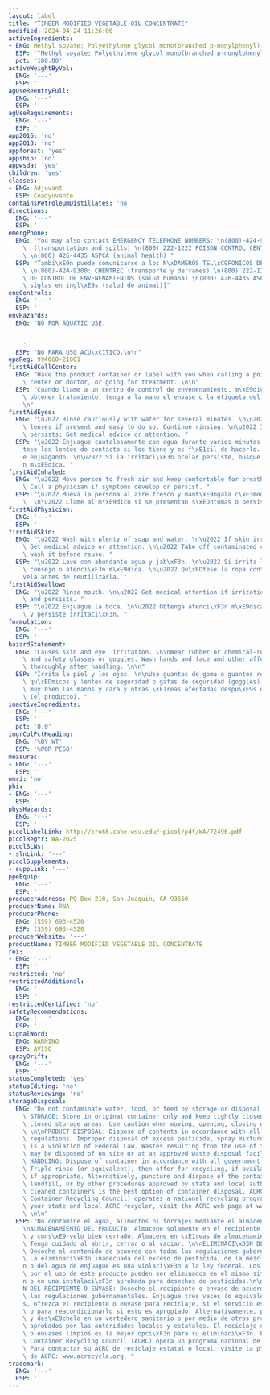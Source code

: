 ```yaml
---
layout: label
title: "TIMBER MODIFIED VEGETABLE OIL CONCENTRATE"
modified: 2024-04-24 11:26:00
activeIngredients:
- ENG: Methyl soyate; Polyethylene glycol mono(branched p-nonylphenyl) ether
  ESP: '"Methyl soyate; Polyethylene glycol mono(branched p-nonylphenyl) ether"'
  pct: '100.00'
activeWeightByVol:
  ENG: '---'
  ESP: ''
agUseReentryFull:
  ENG: '---'
  ESP: ''
agUseRequirements:
  ENG: '---'
  ESP: ''
app2016: 'no'
app2018: 'no'
appforest: 'yes'
appship: 'no'
appwsda: 'yes'
children: 'yes'
classes:
- ENG: Adjuvant
  ESP: Coadyuvante
containsPetroleumDistillates: 'no'
directions:
  ENG: '---'
  ESP: ''
emergPhone:
  ENG: "You may also contact EMERGENCY TELEPHONE NUMBERS: \n(800)-424-9300 CHEMTREC\
    \  (transportation and spills) \n(800) 222-1222 POISON CONTROL CENTER (human health)\
    \ \n(800) 426-4435 ASPCA (animal health) "
  ESP: "Tambi\xE9n puede comunicarse a los N\xDAMEROS TEL\xC9FONICOS DE EMERGENCIA:\
    \ \n(800)-424-9300: CHEMTREC (transporte y derrames) \n(800) 222-1222: CENTRO\
    \ DE CONTROL DE ENVENENAMIENTOS (salud humana) \n(800) 426-4435 ASPCA [por sus\
    \ siglas en ingl\xE9s (salud de animal)]"
engControls:
  ENG: '---'
  ESP: ''
envHazards:
  ENG: 'NO FOR AQUATIC USE.


    '
  ESP: "NO PARA USO ACU\xC1TICO.\n\n"
epaReg: 994060-21001
firstAidCallCenter:
  ENG: "Have the product container or label with you when calling a poison control\
    \ center or doctor, or going for treatment. \n\n"
  ESP: "Cuando llame a un centro de control de envenenamiento, m\xE9dico o intente\
    \ obtener tratamiento, tenga a la mano el envase o la etiqueta del producto. \n\
    \n"
firstAidEyes:
  ENG: "\u2022 Rinse cautiously with water for several minutes. \n\u2022 Remove contact\
    \ lenses if present and easy to do so. Continue rinsing. \n\u2022 If eye irritation\
    \ persists: Get medical advice or attention. "
  ESP: "\u2022 Enjuague cautelosamente con agua durante varios minutos. \n\u2022 Qu\xED\
    tese los lentes de contacto si los tiene y es f\xE1cil de hacerlo. Contin\xFA\
    e enjuagando. \n\u2022 Si la irritaci\xF3n ocular persiste, busque consejo o atenci\xF3\
    n m\xE9dica. "
firstAidInhaled:
  ENG: "\u2022 Move person to fresh air and keep comfortable for breathing. \n\u2022\
    \ Call a physician if symptoms develop or persist. "
  ESP: "\u2022 Mueva la persona al aire fresco y mant\xE9ngala c\xF3moda para respirar.\
    \  \n\u2022 Llame al m\xE9dico si se presentan s\xEDntomas o persisten."
firstAidPhysician:
  ENG: '---'
  ESP: ''
firstAidSkin:
  ENG: "\u2022 Wash with plenty of soap and water. \n\u2022 If skin irritation occurs:\
    \ Get medical advice or attention. \n\u2022 Take off contaminated clothing and\
    \ wash it before reuse. "
  ESP: "\u2022 Lave con abundante agua y jab\xF3n. \n\u2022 Si irrita la piel, busque\
    \ consejo o atenci\xF3n m\xE9dica. \n\u2022 Qu\xEDtese la ropa contaminada y l\xE1\
    vela antes de reutilizarla. "
firstAidSwallow:
  ENG: "\u2022 Rinse mouth. \n\u2022 Get medical attention if irritation develops\
    \ and persists. "
  ESP: "\u2022 Enjuague la boca. \n\u2022 Obtenga atenci\xF3n m\xE9dica si aparece\
    \ y persiste irritaci\xF3n. "
formulation:
  ENG: '---'
  ESP: ''
hazardStatement:
  ENG: "Causes skin and eye  irritation. \n\nWear rubber or chemical-resistant gloves\
    \ and safety glasses or goggles. Wash hands and face and other affected areas\
    \ thoroughly after handling. \n\n"
  ESP: "Irrita la piel y los ojos. \n\nUse guantes de goma o guantes resistentes a\
    \ qu\xEDmicos y lentes de seguridad o gafas de seguridad (goggles). L\xE1vese\
    \ muy bien las manos y cara y otras \xE1reas afectadas despu\xE9s de manipular\
    \ (el producto). "
inactiveIngredients:
- ENG: '---'
  ESP: ''
  pct: '0.0'
ingrColPctHeading:
  ENG: '%BY WT'
  ESP: '%POR PESO'
measures:
- ENG: '---'
  ESP: ''
omri: 'no'
phi:
- ENG: '---'
  ESP: ''
physHazards:
  ENG: '---'
  ESP: ''
picolLabelLink: http://cru66.cahe.wsu.edu/~picol/pdf/WA/72496.pdf
picolRegYr: WA-2025
picolSLNs:
- slnLink: '---'
picolSupplements:
- suppLink: '---'
ppeEquip:
  ENG: '---'
  ESP: ''
producerAddress: PO Box 210, San Joaquin, CA 93660
producerName: RNA
producerPhone:
  ENG: (559) 693-4520
  ESP: (559) 693-4520
producerWebsite: '---'
productName: TIMBER MODIFIED VEGETABLE OIL CONCENTRATE
rei:
- ENG: '---'
  ESP: ''
restricted: 'no'
restrictedAdditional:
  ENG: ''
  ESP: ''
restrictedCertified: 'no'
safetyRecommendations:
  ENG: '---'
  ESP: ''
signalWord:
  ENG: WARNING
  ESP: AVISO
sprayDrift:
  ENG: '---'
  ESP: ''
statusCompleted: 'yes'
statusEditing: 'no'
statusReviewing: 'no'
storageDisposal:
  ENG: "Do not contaminate water, food, or feed by storage or disposal.\n\nPRODUCT\
    \ STORAGE: Store in original container only and keep tightly closed. Store in\
    \ closed storage areas. Use caution when moving, opening, closing or pouring.\
    \ \n\nPRODUCT DISPOSAL: Dispose of contents in accordance with all government\
    \ regulations. Improper disposal of excess pesticide, spray mixture, or rinsate\
    \ is a violation of Federal Law. Wastes resulting from the use of this product\
    \ may be disposed of on site or at an approved waste disposal facility. \n\nCONTAINER\
    \ HANDLING: Dispose of container in accordance with all government regulations.\
    \ Triple rinse (or equivalent), then offer for recycling, if available, or reconditioning,\
    \ if appropriate. Alternatively, puncture and dispose of the container in a sanitary\
    \ landfill, or by other procedures approved by state and local authorities. Recycling\
    \ cleaned containers is the best option of container disposal. ACRC (Agricultural\
    \ Container Recycling Council) operates a national recycling program. To contact\
    \ your state and local ACRC recycler, visit the ACRC web page at www.acrecycle.org.\
    \ \n\n"
  ESP: "No contamine el agua, alimentos ni forrajes mediante el almacenamiento o desecho.\n\
    \nALMACENAMIENTO DEL PRODUCTO: Almacene solamente en el recipiente o envases original\
    \ y cons\xE9rvelo bien cerrado. Almacene en \xE1reas de almacenamiento cerradas.\
    \ Tenga cuidado al abrir, cerrar o al vaciar. \n\nELIMINACI\xD3N DEL PRODUCTO:\
    \ Deseche el contenido de acuerdo con todas las regulaciones gubernamentales.\
    \ La eliminaci\xF3n inadecuada del exceso de pesticida, de la mezcla de la aspersi\xF3\
    n o del agua de enjuague es una violaci\xF3n a la ley federal. Los desechos derivados\
    \ por el uso de este producto pueden ser eliminados en el mismo sitio de aplicaci\xF3\
    n o en una instalaci\xF3n aprobada para desechos de pesticidas.\n\nMANEJO O MANIPULACI\xD3\
    N DEL RECIPIENTE O ENVASE: Deseche el recipiente o envase de acuerdo con todas\
    \ las regulaciones gubernamentales. Enjuague tres veces (o equivalente), despu\xE9\
    s, ofrezca el recipiente o envase para reciclaje, si el servicio est\xE1 disponible\
    \ o para reacondicionarlo si esto es apropiado. Alternativamente, perf\xF3relo\
    \ y des\xE9chelo en un vertedero sanitario o por medio de otros procedimientos\
    \ aprobados por las autoridades locales y estatales. El reciclaje de los recipientes\
    \ o envases limpios es la mejor opci\xF3n para su eliminaci\xF3n. El Agricultural\
    \ Container Recycling Council (ACRC) opera un programa nacional de reciclaje.\
    \ Para contactar su ACRC de reciclaje estatal o local, visite la p\xE1gina web\
    \ de ACRC: www.acrecycle.org. "
trademark:
  ENG: '---'
  ESP: ''
---
```

